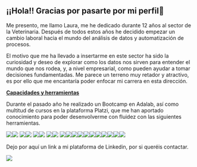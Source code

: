 ## ¡¡Hola!! Gracias por pasarte por mi perfil👋

Me presento, me llamo Laura, me he dedicado durante 12 años al sector de la Veterinaria. Después de todos estos años he decidido empezar un cambio laboral hacia el mundo del análisis de datos y automatización de procesos. 

El motivo que me ha llevado a insertarme en este sector ha sido la curiosidad y deseo de explorar como los datos nos sirven para entender el mundo que nos rodea, y, a nivel empresarial, como pueden ayudar a tomar decisiones fundamentadas. Me parece un terreno muy retador y atractivo, es por ello que me encantaría poder enfocar mi carrera en esta dirección. 

<u>**Capacidades y herramientas**</u>

Durante el pasado año he realizado un Bootcamp en Adalab, así como multitud de cursos en la plataforma Platzi, que me han aportado conocimiento para poder desenvolverme con fluidez con las siguientes herramientas. 

<img src="https://img.shields.io/badge/Jupyter-F37626.svg?&style=for-the-badge&logo=Jupyter&logoColor=white"/><img src="https://img.shields.io/badge/Python-FFD43B?style=for-the-badge&logo=python&logoColor=blue"/>
<img src="https://img.shields.io/badge/Tableau-E97627?style=for-the-badge&logo=Tableau&logoColor=white"/><img src="https://img.shields.io/badge/ChatGPT-74aa9c?style=for-the-badge&logo=openai&logoColor=white"/>
<img src="https://img.shields.io/badge/Deepnote-3793EF?style=for-the-badge&logo=Deepnote&logoColor=white"/><img src="https://img.shields.io/badge/Kaggle-20BEFF?style=for-the-badge&logo=Kaggle&logoColor=white"/>
<img src="https://img.shields.io/badge/MySQL-005C84?style=for-the-badge&logo=mysql&logoColor=white"/><img src="https://img.shields.io/badge/Canva-%2300C4CC.svg?&style=for-the-badge&logo=Canva&logoColor=white"/>
<img src="https://img.shields.io/badge/conda-342B029.svg?&style=for-the-badge&logo=anaconda&logoColor=white"/><img src="https://img.shields.io/badge/Selenium-43B02A?style=for-the-badge&logo=Selenium&logoColor=white"/><img src="https://img.shields.io/badge/Slack-4A154B?style=for-the-badge&logo=slack&logoColor=white"/><img src="https://img.shields.io/badge/Zoom-2D8CFF?style=for-the-badge&logo=zoom&logoColor=white"/><img src="https://img.shields.io/badge/Colab-F9AB00?style=for-the-badge&logo=googlecolab&color=525252"/><img src="https://img.shields.io/badge/replit-667881?style=for-the-badge&logo=replit&logoColor=white"/><img src="https://img.shields.io/badge/VSCode-0078D4?style=for-the-badge&logo=visual%20studio%20code&logoColor=white"/><img src="https://img.shields.io/badge/Pandas-2C2D72?style=for-the-badge&logo=pandas&logoColor=white"/><img src="https://img.shields.io/badge/Numpy-777BB4?style=for-the-badge&logo=numpy&logoColor=white"/><img src="https://img.shields.io/badge/powershell-5391FE?style=for-the-badge&logo=powershell&logoColor=white"/><img src="https://img.shields.io/badge/GIT-E44C30?style=for-the-badge&logo=git&logoColor=white"/>


Dejo por aquí un link a mi plataforma de Linkedin, por si queréis contactar. 

<div class="badge-base LI-profile-badge" data-locale="es_ES" data-size="large" data-theme="light" data-type="HORIZONTAL" data-vanity="laura-romero-jimenez-78aab82b7" data-version="v1"><a class="badge-base__link LI-simple-link" href="https://es.linkedin.com/in/laura-romero-jimenez-78aab82b7?trk=profile-badge"><img src="https://img.shields.io/badge/LinkedIn-0077B5?style=for-the-badge&logo=linkedin&logoColor=white"/></a></div>

